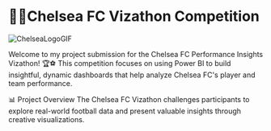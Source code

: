 # 🩵💙Chelsea FC Vizathon Competition 
![ChelseaLogoGIF](https://github.com/user-attachments/assets/9495d426-4371-4997-8a62-37bedabfc475)


Welcome to my project submission for the Chelsea FC Performance Insights Vizathon! 🏆⚽
This competition focuses on using Power BI to build insightful, dynamic dashboards that help analyze Chelsea FC's player and team performance.

📊 Project Overview
The Chelsea FC Vizathon challenges participants to explore real-world football data and present valuable insights through creative visualizations.
